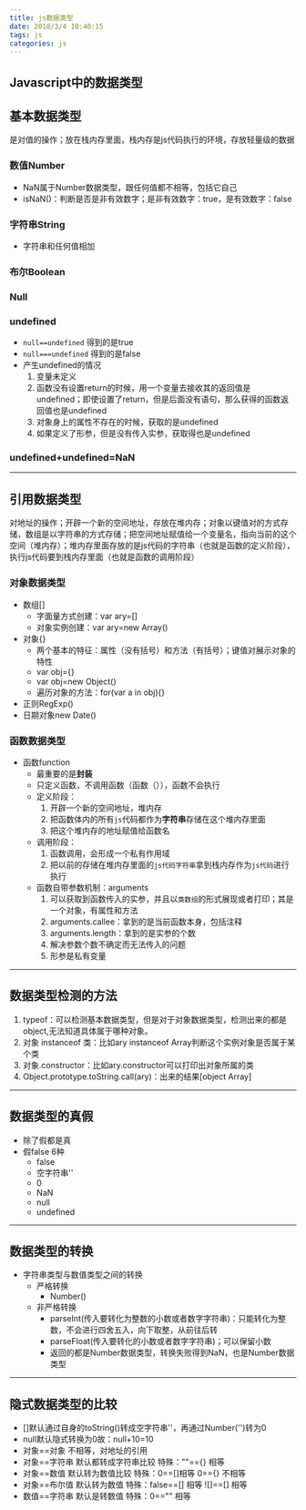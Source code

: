 ```yaml
---
title: js数据类型
date: 2018/3/4 10:40:15 
tags: js
categories: js
---
```


## Javascript中的数据类型
## 基本数据类型
是对值的操作；放在栈内存里面，栈内存是js代码执行的环境，存放轻量级的数据

### 数值Number
- NaN属于Number数据类型，跟任何值都不相等，包括它自己
- isNaN()：判断是否是非有效数字；是非有效数字：true，是有效数字：false

### 字符串String
- 字符串和任何值相加

### 布尔Boolean

### Null

### undefined
- `null==undefined` 得到的是true
- `null===undefined` 得到的是false
- 产生undefined的情况
    1. 变量未定义
    2. 函数没有设置return的时候，用一个变量去接收其的返回值是undefined；即使设置了return，但是后面没有语句，那么获得的函数返回值也是undefined
    3. 对象身上的属性不存在的时候，获取的是undefined
    4. 如果定义了形参，但是没有传入实参，获取得也是undefined

### undefined+undefined=NaN

----------

## 引用数据类型
对地址的操作；开辟一个新的空间地址，存放在堆内存；对象以键值对的方式存储，数组是以字符串的方式存储；把空间地址赋值给一个变量名，指向当前的这个空间（堆内存）；堆内存里面存放的是js代码的字符串（也就是函数的定义阶段），执行js代码要到栈内存里面（也就是函数的调用阶段）

### 对象数据类型
- 数组[]
	- 字面量方式创建：var ary=[]
	- 对象实例创建：var ary=new Array()
- 对象{}
	- 两个基本的特征：属性（没有括号）和方法（有括号）；键值对展示对象的特性
	- var obj={}
	- var obj=new Object()
	- 遍历对象的方法：for(var a in obj){}
- 正则RegExp()
- 日期对象new Date()

### 函数数据类型
- 函数function
	- 最重要的是**封装**
	- 只定义函数，不调用函数（函数（）），函数不会执行
	- 定义阶段：
		1. 开辟一个新的空间地址，堆内存
		2.  把函数体内的所有`js`代码都作为**字符串**存储在这个堆内存里面
		3.  把这个堆内存的地址赋值给函数名
	- 调用阶段：
		1. 函数调用，会形成一个私有作用域
		2. 把以前的存储在堆内存里面的`js代码字符串`拿到栈内存作为`js代码`进行执行
	- 函数自带参数机制：arguments
		1. 可以获取到函数传入的实参，并且以`类数组`的形式展现或者打印；其是一个对象，有属性和方法
		2. arguments.callee：拿到的是当前函数本身，包括注释
		3. arguments.length：拿到的是实参的个数
		4. 解决参数个数不确定而无法传入的问题
		5. 形参是私有变量

----------

## 数据类型检测的方法
1. typeof：可以检测基本数据类型，但是对于对象数据类型，检测出来的都是object,无法知道具体属于哪种对象。
2. 对象 instanceof 类：比如ary instanceof Array判断这个实例对象是否属于某个类
3. 对象.constructor：比如ary.constructor可以打印出对象所属的类
4. Object.prototype.toString.call(ary)：出来的结果[object Array]

----------

## 数据类型的真假
- 除了假都是真
- 假false 6种
	- false
	- 空字符串''
	- 0
	- NaN
	- null
	- undefined

----------

## 数据类型的转换
- 字符串类型与数值类型之间的转换
	- 严格转换
		- Number()
	- 非严格转换
		- parseInt(传入要转化为整数的小数或者数字字符串)：只能转化为整数，不会进行四舍五入，向下取整，从前往后转
		- parseFloat(传入要转化的小数或者数字字符串)；可以保留小数
		- 返回的都是Number数据类型，转换失败得到NaN，也是Number数据类型

----------

## 隐式数据类型的比较
- []默认通过自身的toString()转成空字符串''，再通过Number('')转为0
- null默认隐式转换为0故：null+10=10
- 对象==对象  不相等，对地址的引用
- 对象==字符串 默认都转成字符串比较 特殊：""=={} 相等
- 对象==数值 默认转为数值比较 特殊：0==[]相等 0=={} 不相等
- 对象==布尔值 默认转为数值 特殊：false==[] 相等 ![]==[] 相等
- 数值==字符串 默认是转数值 特殊：0=="" 相等

